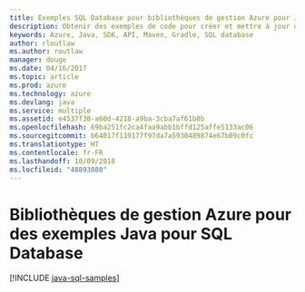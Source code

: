 ```yaml
---
title: Exemples SQL Database pour bibliothèques de gestion Azure pour Java
description: Obtenir des exemples de code pour créer et mettre à jour des bases de données Azure SQL à l’aide des bibliothèques de gestion Azure pour Java
keywords: Azure, Java, SDK, API, Maven, Gradle, SQL database
author: rloutlaw
ms.author: routlaw
manager: douge
ms.date: 04/16/2017
ms.topic: article
ms.prod: azure
ms.technology: azure
ms.devlang: java
ms.service: multiple
ms.assetid: e4537f38-a60d-4218-a9ba-3cba7af61b8b
ms.openlocfilehash: 69ba251fc2ca4faa9abb1bffd125affe5133ac06
ms.sourcegitcommit: b64017f119177f97da7a5930489874e67b09c0fc
ms.translationtype: HT
ms.contentlocale: fr-FR
ms.lasthandoff: 10/09/2018
ms.locfileid: "48893080"
---
```

# <a name="azure-management-libraries-for-java-samples-for-sql-database"></a>Bibliothèques de gestion Azure pour des exemples Java pour SQL Database

[!INCLUDE [java-sql-samples](includes/java-sql-samples.md)]